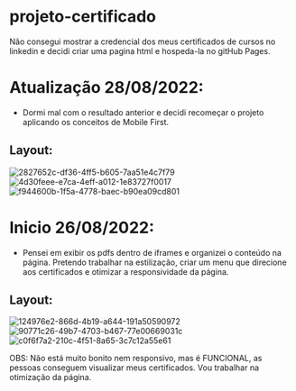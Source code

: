 # projeto-certificado
 Não consegui mostrar a credencial dos meus certificados de cursos no linkedin e decidi criar uma pagina html e hospeda-la no gitHub Pages.
 
 # Atualização 28/08/2022:
 - Dormi mal com o resultado anterior e decidi recomeçar o projeto aplicando os conceitos de Mobile First.
 ## Layout:
 
 ![2827652c-df36-4ff5-b605-7aa51e4c7f79](https://user-images.githubusercontent.com/89949855/187091544-ceea9366-bc78-4ea6-83f6-cd080785047a.jpg)
![4d30feee-e7ca-4eff-a012-1e83727f0017](https://user-images.githubusercontent.com/89949855/187091552-715eaa7b-cbba-4ec6-8898-0ba779a27bdb.jpg)
![f944600b-1f5a-4778-baec-b90ea09cd801](https://user-images.githubusercontent.com/89949855/187091553-7ced009d-276b-44f7-9958-c79da9115f48.jpg)


# Inicio 26/08/2022:
- Pensei em exibir os pdfs dentro de iframes e organizei o conteúdo na página. Pretendo trabalhar na estilização, criar um menu que direcione aos certificados e otimizar a responsividade da página.
## Layout:
![124976e2-866d-4b19-a644-191a50590972](https://user-images.githubusercontent.com/89949855/186976659-e507a818-5600-4d9b-8adc-13977d7d69b6.jpg)
![90771c26-49b7-4703-b467-77e00669031c](https://user-images.githubusercontent.com/89949855/186976666-061750f0-7fc8-4ca3-9c5c-c7030ce12a79.jpg)
![c0f6f7a2-210c-4f51-8a65-3c7c12a55e61](https://user-images.githubusercontent.com/89949855/186976672-f42d109a-1a41-48b3-964b-c096d4155897.jpg)

OBS: Não está muito bonito nem responsivo, mas é FUNCIONAL, as pessoas conseguem visualizar meus certificados. Vou trabalhar na otimização da página.
